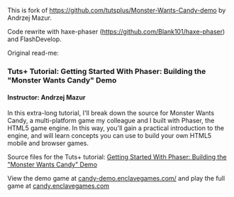 This is fork of https://github.com/tutsplus/Monster-Wants-Candy-demo by Andrzej Mazur.

Code rewrite with haxe-phaser (https://github.com/Blank101/haxe-phaser) and FlashDevelop. 


Original read-me:

### Tuts+ Tutorial: Getting Started With Phaser: Building the "Monster Wants Candy" Demo

#### Instructor: Andrzej Mazur

In this extra-long tutorial, I'll break down the source for Monster Wants Candy, a multi-platform game my colleague and I built with Phaser, the HTML5 game engine. In this way, you'll gain a practical introduction to the engine, and will learn concepts you can use to build your own HTML5 mobile and browser games.

Source files for the Tuts+ tutorial: [Getting Started With Phaser: Building the "Monster Wants Candy" Demo](https://gamedevelopment.tutsplus.com/tutorials/getting-started-with-phaser-building-the-monster-wants-candy-demo--cms-21723)

View the demo game at [candy-demo.enclavegames.com/](http://candy-demo.enclavegames.com/) and play the full game at [candy.enclavegames.com](http://candy.enclavegames.com/)
